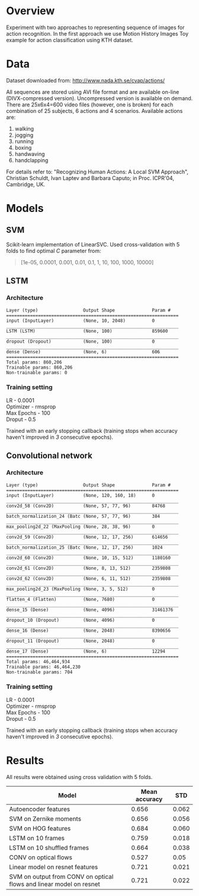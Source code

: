 # Overview

Experiment with two approaches to representing sequence of images for action recognition. In the first approach we use Motion History Images 
Toy example for action classification using KTH dataset.

# Data
Dataset downloaded from:
http://www.nada.kth.se/cvap/actions/

All sequences are stored using AVI file format and are available on-line (DIVX-compressed version). Uncompressed version is available on demand. There are 25x6x4=600 video files (however, one is broken) for each combination of 25 subjects, 6 actions and 4 scenarios. 
Available actions are:

1. walking
2. jogging
3. running
4. boxing
5. handwaving
6. handclapping

For details refer to:
"Recognizing Human Actions: A Local SVM Approach",
Christian Schuldt, Ivan Laptev and Barbara Caputo; in Proc. ICPR'04, Cambridge, UK.
# Models
## SVM
Scikit-learn implementation of LinearSVC.
Used cross-validation with 5 folds to find optimal *C* parameter from:
>[1e-05, 0.0001, 0.001, 0.01, 0.1, 1, 10, 100, 1000, 10000]

## LSTM
### Architecture

    Layer (type)                 Output Shape              Param #   
    =================================================================
    input (InputLayer)           (None, 10, 2048)          0         
    _________________________________________________________________
    LSTM (LSTM)                  (None, 100)               859600    
    _________________________________________________________________
    dropout (Dropout)            (None, 100)               0         
    _________________________________________________________________
    dense (Dense)                (None, 6)                 606       
    =================================================================
    Total params: 860,206
    Trainable params: 860,206
    Non-trainable params: 0


### Training setting
LR - 0.0001 \
Optimizer - rmsprop \
Max Epochs - 100 \
Droput - 0.5

Trained with an early stopping callback (training stops when accuracy haven't improved in *3* consecutive epochs).

## Convolutional network
### Architecture
    Layer (type)                 Output Shape              Param #   
    =================================================================
    input (InputLayer)           (None, 120, 160, 18)      0         
    _________________________________________________________________
    conv2d_58 (Conv2D)           (None, 57, 77, 96)        84768     
    _________________________________________________________________
    batch_normalization_24 (Batc (None, 57, 77, 96)        384       
    _________________________________________________________________
    max_pooling2d_22 (MaxPooling (None, 28, 38, 96)        0         
    _________________________________________________________________
    conv2d_59 (Conv2D)           (None, 12, 17, 256)       614656    
    _________________________________________________________________
    batch_normalization_25 (Batc (None, 12, 17, 256)       1024      
    _________________________________________________________________
    conv2d_60 (Conv2D)           (None, 10, 15, 512)       1180160   
    _________________________________________________________________
    conv2d_61 (Conv2D)           (None, 8, 13, 512)        2359808   
    _________________________________________________________________
    conv2d_62 (Conv2D)           (None, 6, 11, 512)        2359808   
    _________________________________________________________________
    max_pooling2d_23 (MaxPooling (None, 3, 5, 512)         0         
    _________________________________________________________________
    flatten_4 (Flatten)          (None, 7680)              0         
    _________________________________________________________________
    dense_15 (Dense)             (None, 4096)              31461376  
    _________________________________________________________________
    dropout_10 (Dropout)         (None, 4096)              0         
    _________________________________________________________________
    dense_16 (Dense)             (None, 2048)              8390656   
    _________________________________________________________________
    dropout_11 (Dropout)         (None, 2048)              0         
    _________________________________________________________________
    dense_17 (Dense)             (None, 6)                 12294     
    =================================================================
    Total params: 46,464,934
    Trainable params: 46,464,230
    Non-trainable params: 704
    
### Training setting
LR - 0.0001 \
Optimizer - rmsprop \
Max Epochs - 100 \
Droput - 0.5

Trained with an early stopping callback (training stops when accuracy haven't improved in *3* consecutive epochs).

# Results
All results were obtained using cross validation with 5 folds.

| Model                  | Mean accuracy | STD  |
|------------------------|---------------|------|
| Autoencoder features   | 0.656         | 0.062|
| SVM on Zernike moments | 0.656         | 0.056|
| SVM on HOG features    | 0.684         | 0.060|
| LSTM on 10 frames      | 0.759         | 0.018|
| LSTM on 10 shuffled frames | 0.664         | 0.038|
| CONV on optical flows      | 0.527         |0.05|
|Linear model on resnet features      | 0.721         |0.021|
|SVM on output from CONV on optical flows and linear model on resnet      | 0.721         |0.022|
